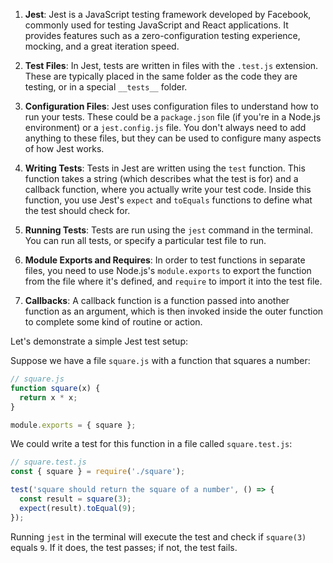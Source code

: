 

1. **Jest**: Jest is a JavaScript testing framework developed by Facebook, commonly used for testing JavaScript and React applications. It provides features such as a zero-configuration testing experience, mocking, and a great iteration speed.

2. **Test Files**: In Jest, tests are written in files with the `.test.js` extension. These are typically placed in the same folder as the code they are testing, or in a special `__tests__` folder.

3. **Configuration Files**: Jest uses configuration files to understand how to run your tests. These could be a `package.json` file (if you're in a Node.js environment) or a `jest.config.js` file. You don't always need to add anything to these files, but they can be used to configure many aspects of how Jest works.

4. **Writing Tests**: Tests in Jest are written using the `test` function. This function takes a string (which describes what the test is for) and a callback function, where you actually write your test code. Inside this function, you use Jest's `expect` and `toEquals` functions to define what the test should check for.

5. **Running Tests**: Tests are run using the `jest` command in the terminal. You can run all tests, or specify a particular test file to run.

6. **Module Exports and Requires**: In order to test functions in separate files, you need to use Node.js's `module.exports` to export the function from the file where it's defined, and `require` to import it into the test file.

7. **Callbacks**: A callback function is a function passed into another function as an argument, which is then invoked inside the outer function to complete some kind of routine or action.

Let's demonstrate a simple Jest test setup:

Suppose we have a file `square.js` with a function that squares a number:

```javascript
// square.js
function square(x) {
  return x * x;
}

module.exports = { square };
```

We could write a test for this function in a file called `square.test.js`:

```javascript
// square.test.js
const { square } = require('./square');

test('square should return the square of a number', () => {
  const result = square(3);
  expect(result).toEqual(9);
});
```

Running `jest` in the terminal will execute the test and check if `square(3)` equals `9`. If it does, the test passes; if not, the test fails.